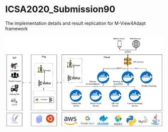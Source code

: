 # ICSA2020_Submission90
The implementation details and result replication for M-View4Adapt framework


![XYZ base application architecture](XYZ_Application.png)
